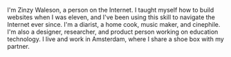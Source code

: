 ---
---
I'm Zinzy Waleson, a person on the Internet. I taught myself how to build websites when I was eleven, and I've been using this skill to navigate the Internet ever since. I'm a diarist, a home cook, music maker, and cinephile. I'm also a designer, researcher, and product person working on education technology. I live and work in Amsterdam, where I share a shoe box with my partner.